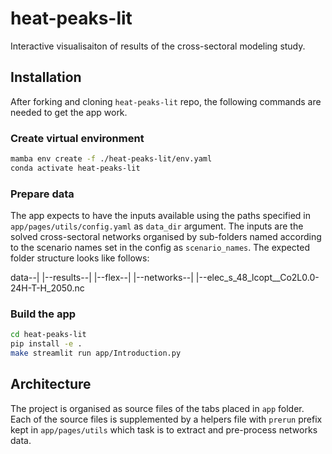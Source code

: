 # heat-peaks-lit

Interactive visualisaiton of results of the cross-sectoral modeling study.

## Installation

After forking and cloning `heat-peaks-lit` repo, the following commands are needed to get the app work.

### Create virtual environment

```bash
mamba env create -f ./heat-peaks-lit/env.yaml
conda activate heat-peaks-lit
```

### Prepare data

The app expects to have the inputs available using the paths specified in `app/pages/utils/config.yaml` as `data_dir` argument. The inputs are the solved cross-sectoral networks organised by sub-folders named according to the scenario names set in the config as `scenario_names`. The expected folder structure looks like follows:

data--|
     |--results--|
                |--flex--|
                         |--networks--|
                                      |--elec_s_48_lcopt__Co2L0.0-24H-T-H_2050.nc


### Build the app

```bash
cd heat-peaks-lit
pip install -e .
make streamlit run app/Introduction.py
```

## Architecture

The project is organised as source files of the tabs placed in `app` folder. Each of the source files is supplemented by a helpers file with `prerun` prefix kept in `app/pages/utils` which task is to extract and pre-process networks data.
